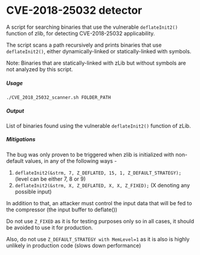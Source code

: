 # CVE-2018-25032 detector
A script for searching binaries that use the vulnerable `deflateInit2()` function of zlib, for detecting CVE-2018-25032 applicability.

The script scans a path recursively and prints binaries that use `deflateInit2()`, either dynamically-linked or statically-linked with symbols.

Note: Binaries that are statically-linked with zLib but without symbols are not analyzed by this script.

##### Usage
```
./CVE_2018_25032_scanner.sh FOLDER_PATH
```
##### Output

List of binaries found using the vulnerable `deflateInit2()` function of zLib.

##### Mitigations

The bug was only proven to be triggered when zlib is initialized with non-default values, in any of the following ways -
1. `deflateInit2(&strm, 7, Z_DEFLATED, 15, 1, Z_DEFAULT_STRATEGY);` (level can be either 7, 8 or 9)
2. `deflateInit2(&strm, X, Z_DEFLATED, X, X, Z_FIXED);` (X denoting any possible input)

In addition to that, an attacker must control the input data that will be fed to the compressor (the input buffer to deflate())

Do not use `Z_FIXED` as it is for testing purposes only so in all cases, it should be avoided to use it for production.

Also, do not use `Z_DEFAULT_STRATEGY with MemLevel=1` as it is also is highly unlikely in production code (slows down performance)

